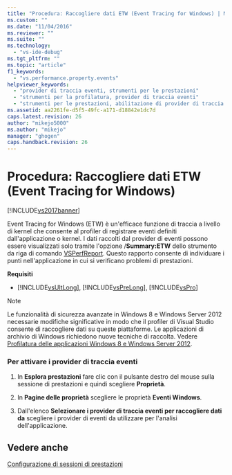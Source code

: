 ```yaml
---
title: "Procedura: Raccogliere dati ETW (Event Tracing for Windows) | Microsoft Docs"
ms.custom: ""
ms.date: "11/04/2016"
ms.reviewer: ""
ms.suite: ""
ms.technology: 
  - "vs-ide-debug"
ms.tgt_pltfrm: ""
ms.topic: "article"
f1_keywords: 
  - "vs.performance.property.events"
helpviewer_keywords: 
  - "provider di traccia eventi, strumenti per le prestazioni"
  - "strumenti per la profilatura, provider di traccia eventi"
  - "strumenti per le prestazioni, abilitazione di provider di traccia eventi"
ms.assetid: aa2261fe-d5f5-49fc-a171-d18842e1dc7d
caps.latest.revision: 26
author: "mikejo5000"
ms.author: "mikejo"
manager: "ghogen"
caps.handback.revision: 26
---
```

# Procedura: Raccogliere dati ETW (Event Tracing for Windows)
[!INCLUDE[vs2017banner](../code-quality/includes/vs2017banner.md)]

Event Tracing for Windows \(ETW\) è un'efficace funzione di traccia a livello di kernel che consente al profiler di registrare eventi definiti dall'applicazione o kernel.  I dati raccolti dal provider di eventi possono essere visualizzati solo tramite l'opzione \/**Summary:ETW** dello strumento da riga di comando [VSPerfReport](../profiling/vsperfreport.md).  Questo rapporto consente di individuare i punti nell'applicazione in cui si verificano problemi di prestazioni.  
  
 **Requisiti**  
  
-   [!INCLUDE[vsUltLong](../code-quality/includes/vsultlong_md.md)], [!INCLUDE[vsPreLong](../code-quality/includes/vsprelong_md.md)], [!INCLUDE[vsPro](../code-quality/includes/vspro_md.md)]  
  
> [!NOTE]
>  Le funzionalità di sicurezza avanzate in Windows 8 e Windows Server 2012 necessarie modifiche significative in modo che il profiler di Visual Studio consente di raccogliere dati su queste piattaforme.  Le applicazioni di archivio di Windows richiedono nuove tecniche di raccolta.  Vedere [Profilatura delle applicazioni Windows 8 e Windows Server 2012](../profiling/performance-tools-on-windows-8-and-windows-server-2012-applications.md).  
  
### Per attivare i provider di traccia eventi  
  
1.  In **Esplora prestazioni** fare clic con il pulsante destro del mouse sulla sessione di prestazioni e quindi scegliere **Proprietà**.  
  
2.  In **Pagine delle proprietà** scegliere le proprietà **Eventi Windows**.  
  
3.  Dall'elenco **Selezionare i provider di traccia eventi per raccogliere dati da** scegliere i provider di eventi da utilizzare per l'analisi dell'applicazione.  
  
## Vedere anche  
 [Configurazione di sessioni di prestazioni](../profiling/configuring-performance-sessions.md)